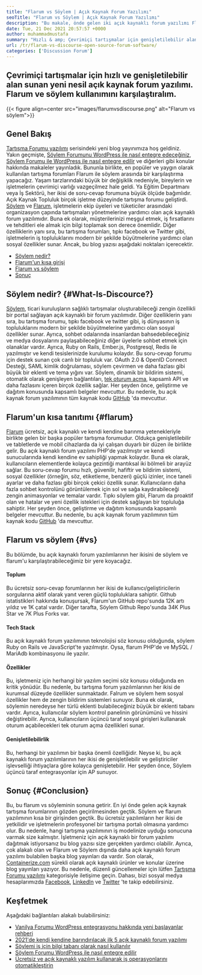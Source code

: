 ```yaml
---
title: "Flarum vs Söylem | Açık Kaynak Forum Yazılımı" 
seoTitle: "Flarum vs Söylem | Açık Kaynak Forum Yazılımı" 
description: "Bu makale, önde gelen iki açık kaynaklı forum yazılımı Flarum ve söylem. Her iki yazılım da kendi kendine barındırılır ve tartışma için modern forum özellikleri sunar." 
date: Tue, 21 Dec 2021 20:57:57 +0000
author: muhammadmustafa
summary: "Hızlı & amp; Çevrimiçi tartışmalar için genişletilebilir alan. Flarum ve söylem kullanımını karşılaştıralım." 
url: /tr/flarum-vs-discourse-open-source-forum-software/
categories: ['Discussion Forum']
---
```


## Çevrimiçi tartışmalar için hızlı ve genişletilebilir alan sunan yeni nesil açık kaynak forum yazılımı. Flarum ve söylem kullanımını karşılaştıralım.

{{< figure align=center src="images/flarumvsdiscourse.png" alt="Flarum vs söylem">}}


## Genel Bakış
[Tartışma Forumu yazılımı][1] serisindeki yeni blog yayınımıza hoş geldiniz. Yakın geçmişte, [Söylem Forumunu WordPress ile nasıl entegre edeceğiniz][2], [Söylem Forumu ile WordPress ile nasıl entegre edilir][2] ve diğerleri gibi konular hakkında makaleler yayınladık. Bununla birlikte, en popüler ve yaygın olarak kullanılan tartışma forumları Flarum ile söylem arasında bir karşılaştırma yapacağız. Yaşam tarzlarındaki büyük bir değişiklik nedeniyle, bireylerin ve işletmelerin çevrimiçi varlığı vazgeçilmez hale geldi. Ya Eğitim Departmanı veya İş Sektörü, her ikisi de soru-cevap forumuna büyük ölçüde bağımlıdır.
Açık Kaynak Topluluk birçok işletme düzeyinde tartışma forumu geliştirdi. [Söylem][3] ve [Flarum][4], işletmelerin ekip üyeleri ve tüketiciler arasındaki organizasyon çapında tartışmaları yönetmelerine yardımcı olan açık kaynaklı forum yazılımıdır. Buna ek olarak, müşterilerinizi meşgul etmek, iş fırsatlarını ve tehditleri ele almak için bilgi toplamak son derece önemlidir. Diğer özelliklerin yanı sıra, bu tartışma forumları, tıpkı facebook ve Twitter gibi, işletmelerin iş topluluklarını modern bir şekilde büyütmelerine yardımcı olan sosyal özellikler sunar. Ancak, bu blog yazısı aşağıdaki noktaları içerecektir.
  * [Söylem nedir?][5]
  * [Flarum'un kısa girişi][6]
  * [Flarum vs söylem][7]
  * [Sonuç][8]

## Söylem nedir? {#What-Is-Discource?}
[Söylem][3], ticari kuruluşların sağlıklı tartışmalar oluşturabileceği zengin özellikli bir portal sağlayan açık kaynaklı bir forum yazılımıdır. Diğer özelliklerin yanı sıra, bu tartışma forumu, tıpkı facebook ve twitter gibi, iş dünyasının iş topluluklarını modern bir şekilde büyütmelerine yardımcı olan sosyal özellikler sunar. Ayrıca, sohbet odalarında insanlardan bahsedebileceğiniz ve medya dosyalarını paylaşabileceğiniz diğer üyelerle sohbet etmek için olanaklar vardır. Ayrıca, Ruby on Rails, Ember.js, Postgresql, Redis ile yazılmıştır ve kendi tesislerinizde kurulumu kolaydır.
Bu soru-cevap forumu için destek sunan çok canlı bir topluluk var. OAuth 2.0 & OpenID Connect Desteği, SAML kimlik doğrulaması, söylem çevirmen ve daha fazlası gibi büyük bir eklenti ve tema yığını var. Söylem, dinamik bir bildirim sistemi, otomatik olarak genişleyen bağlantıları, [tek oturum açma][9], kapsamlı API ve daha fazlasını içeren birçok özellik sağlar. Her şeyden önce, geliştirme ve dağıtım konusunda kapsamlı belgeler mevcuttur. Bu nedenle, bu açık kaynak forum yazılımının tüm kaynak kodu [GitHub][10] 'da mevcuttur.

## Flarum'un kısa tanıtımı {#flarum}
[Flarum][4] ücretsiz, açık kaynaklı ve kendi kendine barınma yetenekleriyle birlikte gelen bir başka popüler tartışma forumudur. Oldukça genişletilebilir ve tabletlerde ve mobil cihazlarda da iyi çalışan duyarlı bir düzen ile birlikte gelir. Bu açık kaynaklı forum yazılımı PHP'de yazılmıştır ve kendi sunucularında kendi kendine ev sahipliği yapmak kolaydır. Buna ek olarak, kullanıcıların elementlerde kolayca gezintiği mantıksal iki bölmeli bir arayüz sağlar.
Bu soru-cevap forumu hızlı, güvenilir, hafiftir ve bildirim sistemi, sosyal özellikler (örneğin, söz, etiketleme, benzeri) güçlü izinler, ince taneli ayarlar ve daha fazlası gibi birçok çekici özellik sunar. Kullanıcıların daha fazla sohbet kontrolünü görüntülemek için sol ve sağa kaydırabileceği zengin animasyonlar ve temalar vardır. Tıpkı söylem gibi, Flarum da proaktif olan ve hatalar ve yeni özellik istekleri için destek sağlayan bir topluluğa sahiptir. Her şeyden önce, geliştirme ve dağıtım konusunda kapsamlı belgeler mevcuttur. Bu nedenle, bu açık kaynak forum yazılımının tüm kaynak kodu [GitHub][10] 'da mevcuttur.

## Flarum vs söylem {#vs}
Bu bölümde, bu açık kaynaklı forum yazılımlarının her ikisini de söylem ve flarum'u karşılaştırabileceğimiz bir yere koyacağız.

#### Toplum
Bu ücretsiz soru-cevap forumlarının her ikisi de kullanıcı/geliştiricilerin sorgularına aktif olarak yanıt veren güçlü topluluklara sahiptir. Github istatistikleri hakkında konuşursak, Flarum'un GitHub repo'sunda 12K artı yıldız ve 1K çatal vardır. Diğer tarafta, Söylem Github Repo'sunda 34K Plus Star ve 7K Plus Forks var.

#### Tech Stack
Bu açık kaynaklı forum yazılımının teknolojisi söz konusu olduğunda, söylem Ruby on Rails ve JavaScript'te yazılmıştır. Oysa, flarum PHP'de ve MySQL / MariAdb kombinasyonu ile yazılır.

#### **Özellikler**
Bu, işletmeniz için herhangi bir yazılım seçimi söz konusu olduğunda en kritik yönüdür. Bu nedenle, bu tartışma forum yazılımlarının her ikisi de kurumsal düzeyde özellikler sunmaktadır. Falrum ve söylem hem sosyal özellikler hem de zengin bildirim sistemleri sunuyor. Buna ek olarak, söylemin neredeyse her türlü eklenti bulabileceğiniz büyük bir eklenti tabanı vardır. Ayrıca, kullanıcılar söylem kontrol panelinin görünümünü ve hissini değiştirebilir. Ayrıca, kullanıcıların üçüncü taraf sosyal girişleri kullanarak oturum açabilecekleri tek oturum açma özellikleri sunar.

#### Genişletilebilirlik
Bu, herhangi bir yazılımın bir başka önemli özelliğidir. Neyse ki, bu açık kaynaklı forum yazılımlarının her ikisi de genişletilebilir ve geliştiriciler işlevselliği ihtiyaçlara göre kolayca genişletebilir. Her şeyden önce, Söylem üçüncü taraf entegrasyonlar için AP sunuyor.

## Sonuç {#Conclusion}
Bu, bu flarum vs söyleminin sonuna getirir. En iyi önde gelen açık kaynak tartışma forumlarının gözden geçirilmesinden geçtik. Söylem ve flarum yazılımının kısa bir girişinden geçtik. Bu ücretsiz yazılımların her ikisi de yetkilidir ve işletmelerin profesyonel bir tartışma portalı olmasına yardımcı olur. Bu nedenle, hangi tartışma yazılımının iş modelinize uyduğu sonucuna varmak size kalmıştır. İşletmeniz için açık kaynaklı bir forum yazılımı dağıtmak istiyorsanız bu blog yazısı size gerçekten yardımcı olabilir. Ayrıca, çok alakalı olan ve Flarum ve Söylem dışında daha açık kaynaklı forum yazılımı bulabilen başka blog yayınları da vardır.
Son olarak, [Containerize.com][11] sürekli olarak açık kaynaklı ürünler ve konular üzerine blog yayınları yazıyor. Bu nedenle, düzenli güncellemeler için lütfen [][12][Tartışma Forumu yazılımı][1] kategorisiyle iletişime geçin. Dahası, bizi sosyal medya hesaplarımızda [Facebook][13], [LinkedIn][14] ve [Twitter][15] 'te takip edebilirsiniz.

## Keşfetmek
Aşağıdaki bağlantıları alakalı bulabilirsiniz:
  * [Vanilya Forumu WordPress entegrasyonu hakkında yeni başlayanlar rehberi][16]
  * [2021'de kendi kendine barındırılacak ilk 5 açık kaynaklı forum yazılımı][17]
  * [Söylemi iş için bilgi tabanı olarak nasıl kullanılır][18]
  * [Söylem Forumu WordPress ile nasıl entegre edilir][2]
  * [Ücretsiz ve açık kaynaklı yazılım kullanarak iş operasyonlarını otomatikleştirin][19]

  
[1]: https://products.containerize.com/discussion-forum/
[2]: https://blog.containerize.com/blogging/how-to-integrate-discourse-forum-with-wordpress/
[3]: https://products.containerize.com/discussion-forum/discourse/
[4]: https://products.containerize.com/discussion-forum/flarum/
[5]: #What-is-Discourse?
[6]: #flarum
[7]: #vs
[8]: #Conclusion
[9]: https://products.containerize.com/single-sign-on/
[10]: https://github.com/discourse/discourse
[11]: https://www.containerize.com/
[12]: https://products.containerize.com/video-editing-software
[13]: https://web.facebook.com/containerize
[14]: https://www.linkedin.com/company/containerize/
[15]: https://twitter.com/containerize_co
[16]: https://blog.containerize.com/blogging/how-to-a-install-plugin-in-wordpress-vanilla-forum/
[17]: https://blog.containerize.com/discussion-forum/top-5-free-open-source-discussion-forum-software-in-2021/
[18]: https://blog.containerize.com/discussion-forum/how-to-use-discourse-as-a-knowledge-base/
[19]: https://blog.containerize.com/blogging/automate-business-operations-using-open-source-software/
